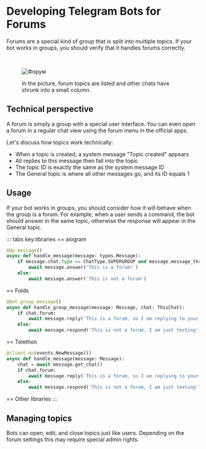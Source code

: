 # Developing Telegram Bots for Forums

Forums are a special kind of group that is split into multiple topics.
If your bot works in groups, you should verify that it handles forums correctly.

<br>

<figure>

![Форум](/pictures/ru/forum.png)

<figcaption>In the picture, forum topics are listed and other chats have shrunk into a small column.</figcaption>
</figure>

## Technical perspective

A forum is simply a group with a special user interface. 
You can even open a forum in a regular chat view using the forum menu in the official apps.

Let's discuss how topics work technically:
- When a topic is created, a system message "Topic created" appears
- All replies to this message then fall into the topic
- The topic ID is exactly the same as the system message ID
- The General topic is where all other messages go, and its ID equals 1

## Usage

If your bot works in groups, you should consider how it will behave when the group is a forum. 
For example, when a user sends a command, the bot should answer in the same topic,
otherwise the response will appear in the General topic.

::: tabs key:libraries
== aiogram
```python
@dp.message()
async def handle_message(message: types.Message):
    if message.chat.type == ChatType.SUPERGROUP and message.message_thread_id:
        await message.answer('This is a forum!')
    else:
        await message.answer('This is not a forum')
```
== Folds
```python
@bot.group_message()
async def handle_group_message(message: Message, chat: ThisChat):
    if chat.forum:
        await message.reply('This is a forum, so I am replying to your message')
    else:
        await message.respond('This is not a forum, I am just texting')
```
== Telethon
```python
@client.on(events.NewMessage())
async def handle_message(message: Message):
    chat = await message.get_chat()
    if chat.forum:
        await message.reply('This is a forum, so I am replying to your message')
    else:
        await message.respond('This is not a forum, I am just texting')
```
== Other libraries
<HelpNeeded/>
:::

## Managing topics

Bots can open, edit, and close topics just like users. 
Depending on the forum settings this may require special admin rights.

[//]: # (todo: https://core.telegram.org/api/threads)